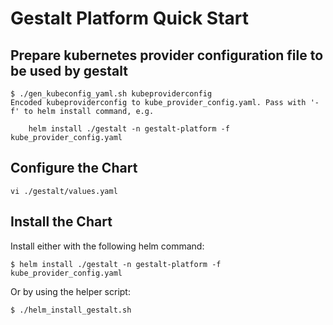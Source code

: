 # Gestalt Platform Quick Start


## Prepare kubernetes provider configuration file to be used by gestalt

```
$ ./gen_kubeconfig_yaml.sh kubeproviderconfig
Encoded kubeproviderconfig to kube_provider_config.yaml. Pass with '-f' to helm install command, e.g.

    helm install ./gestalt -n gestalt-platform -f kube_provider_config.yaml
```


## Configure the Chart

```vi ./gestalt/values.yaml```



## Install the Chart

Install either with the following helm command:

```
$ helm install ./gestalt -n gestalt-platform -f kube_provider_config.yaml
```

Or by using the helper script:

```$ ./helm_install_gestalt.sh```
